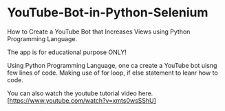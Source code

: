 # YouTube-Bot-in-Python-Selenium
How to Create a YouTube Bot that Increases Views using Python Programming Language.

The app is for educational purpose ONLY!

Using Python Programming Language, one ca create a YouTube bot
uisng few lines of code. Making use of for loop, if else statement
to leanr how to code.

You can also watch the youtube tutorial video here.[https://www.youtube.com/watch?v=xmts0wsSShU]
